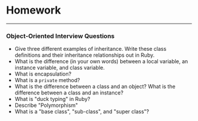 # Homework
---

### Object-Oriented Interview Questions

- Give three different examples of inheritance. Write these class definitions 
and their inheritance relationships out in Ruby.
- What is the difference (in your own words) between a local variable, an 
instance variable, and class variable.
- What is encapsulation?
- What is a `private` method?
- What is the difference between a class and an object? What is the difference 
between a class and an instance?
- What is "duck typing" in Ruby?
- Describe "Polymorphism"
- What is a "base class", "sub-class", and "super class"?

